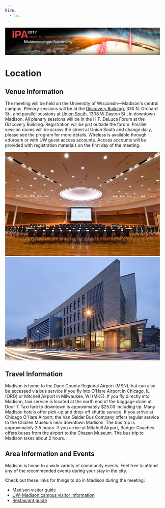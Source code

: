 ```yaml
---
hide:
  - toc
---
```


![IPA 2017](IPA_web_banner.png)

# Location


## Venue Information

The meeting will be held on the University of Wisconsin—Madison's central campus. Plenary sessions will be at the [Discovery Building](https://discovery.wisc.edu/), 330 N. Orchard St., and parallel sessions at [Union South](https://union.wisc.edu/visit/union-south/), 1308 W Dayton St., in downtown Madison.  All plenary sessions will be in the H.F. DeLuca Forum at the Discovery Building. Registration will be just outside the forum. Parallel session rooms will be across the street at Union South and change daily, please see the program for more details. Wireless is available through eduroam or with UW guest access accounts. Access accounts will be provided with registration materials on the first day of the meeting.

![ ](hf-deluca-forum-04.jpg)
![ ](WID_night10_2152.jpg)


## Travel Information

Madison is home to the Dane County Regional Airport (MSN), but can also be accessed via bus service if you fly into O’Hare Airport in Chicago, IL (ORD) or Mitchell Airport in Milwaukee, WI (MKE). If you fly directly into Madison, taxi service is located at the north end of the baggage claim at Door 7. Taxi fare to downtown is approximately $25.00 including tip. Many Madison hotels offer pick-up and drop-off shuttle service. If you arrive at Chicago O’Hare Airport, the Van Galder Bus Company offers regular service to the Chazen Museum near downtown Madison. The bus trip is approximately 3.5 hours. If you arrive at Mitchell Airport, Badger Coaches offers buses from the airport to the Chazen Museum. The bus trip to Madison takes about 2 hours.


## Area Information and Events

Madison is home to a wide variety of community events. Feel free to attend any of the recommended events during your stay in the city.

Check out these links for things to do in Madison during the meeting:
- [Madison visitor guide](http://mydigitalpublication.com/publication/frame.php?i=336946&p=&pn=&ver=html5)
- [UW–Madison campus visitor information](https://meetings.wipac.wisc.edu/IPA2017/location#:~:text=UW%E2%80%93Madison%20campus%20visitor%20information)
- [Restaurant guide](https://docushare.icecube.wisc.edu/dsweb/Get/Document-73490/IceCubeCollab_restaurants.pdf)

